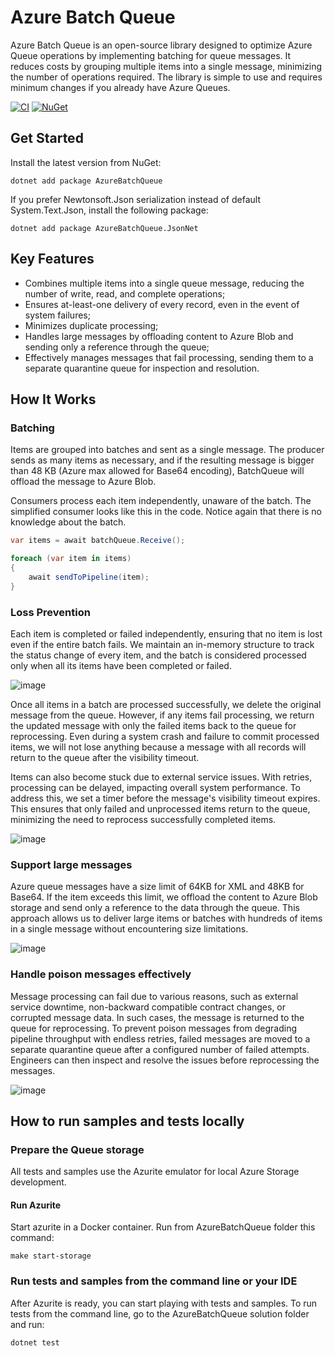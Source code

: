 # Azure Batch Queue
Azure Batch Queue is an open-source library designed to optimize Azure Queue operations by implementing batching for queue messages. It reduces costs by grouping multiple items into a single message, minimizing the number of operations required. The library is simple to use and requires minimum changes if you already have Azure Queues.

[![CI](https://github.com/youscan/azure-batch-queue/actions/workflows/workflow.yml/badge.svg)](https://github.com/youscan/azure-batch-queue/actions/workflows/workflow.yml) [![NuGet](https://img.shields.io/nuget/v/AzureBatchQueue.svg?style=flat)](https://www.nuget.org/packages/AzureBatchQueue/)

## Get Started
Install the latest version from NuGet:
```
dotnet add package AzureBatchQueue
```

If you prefer Newtonsoft.Json serialization instead of default System.Text.Json, install the following package:
```
dotnet add package AzureBatchQueue.JsonNet
```

## Key Features
- Combines multiple items into a single queue message, reducing the number of write, read, and complete operations;
- Ensures at-least-one delivery of every record, even in the event of system failures;
- Minimizes duplicate processing;
- Handles large messages by offloading content to Azure Blob and sending only a reference through the queue;
- Effectively manages messages that fail processing, sending them to a separate quarantine queue for inspection and resolution.

## How It Works

### Batching
Items are grouped into batches and sent as a single message. The producer sends as many items as necessary, and if the resulting message is bigger than 48 KB (Azure max allowed for Base64 encoding), BatchQueue will offload the message to Azure Blob.

Consumers process each item independently, unaware of the batch. The simplified сonsumer looks like this in the code. Notice again that there is no knowledge about the batch.

```csharp
var items = await batchQueue.Receive();

foreach (var item in items)
{
    await sendToPipeline(item);
}
```

### Loss Prevention
Each item is completed or failed independently, ensuring that no item is lost even if the entire batch fails. We maintain an in-memory structure to track the status change of every item, and the batch is considered processed only when all its items have been completed or failed.

![image](https://github.com/youscan/azure-batch-queue/assets/88326445/171258d5-a16c-433e-b784-f618f3798a61)

Once all items in a batch are processed successfully, we delete the original message from the queue. However, if any items fail processing, we return the updated message with only the failed items back to the queue for reprocessing. Even during a system crash and failure to commit processed items, we will not lose anything because a message with all records will return to the queue after the visibility timeout.

Items can also become stuck due to external service issues. With retries, processing can be delayed, impacting overall system performance. To address this, we set a timer before the message's visibility timeout expires. This ensures that only failed and unprocessed items return to the queue, minimizing the need to reprocess successfully completed items.

![image](https://github.com/youscan/azure-batch-queue/assets/88326445/6dd491e4-3840-4aab-ab71-cc3be4ff4e12)


### Support large messages

Azure queue messages have a size limit of 64KB for XML and 48KB for Base64. If the item exceeds this limit, we offload the content to Azure Blob storage and send only a reference to the data through the queue. This approach allows us to deliver large items or batches with hundreds of items in a single message without encountering size limitations.

![image](https://github.com/youscan/azure-batch-queue/assets/88326445/a06aae28-f09a-43b3-bc5e-9cb8f5d21600)


### Handle poison messages effectively

Message processing can fail due to various reasons, such as external service downtime, non-backward compatible contract changes, or corrupted message data. In such cases, the message is returned to the queue for reprocessing. To prevent poison messages from degrading pipeline throughput with endless retries, failed messages are moved to a separate quarantine queue after a configured number of failed attempts. Engineers can then inspect and resolve the issues before reprocessing the messages.

![image](https://github.com/youscan/azure-batch-queue/assets/88326445/3080814d-b8a8-40c7-bb3e-100a6e429110)


## How to run samples and tests locally
### Prepare the Queue storage
All tests and samples use the Azurite emulator for local Azure Storage development.
#### Run Azurite
Start azurite in a Docker container. Run from AzureBatchQueue folder this command:
```
make start-storage
```

### Run tests and samples from the command line or your IDE
After Azurite is ready, you can start playing with tests and samples.
To run tests from the command line, go to the AzureBatchQueue solution folder and run:
```
dotnet test
```



